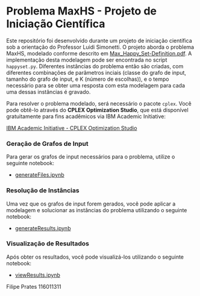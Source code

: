 # Problema MaxHS - Projeto de Iniciação Científica

Este repositório foi desenvolvido durante um projeto de iniciação científica sob a orientação do Professor Luidi Simonetti. O projeto aborda o problema MaxHS, modelado conforme descrito em [Max_Happy_Set-Definition.pdf](./Max_Happy_Set-Definition.pdf). A implementação desta modelagem pode ser encontrada no script `happyset.py`.
Diferentes instâncias do problema então são criadas, com diferentes combinações de parâmetros inciais (classe do grafo de input, tamanho do grafo de input, e K (número de escolhas)), e o tempo necessário para se obter uma resposta com esta modelagem para cada uma dessas instâncias é gravado.

Para resolver o problema modelado, será necessário o pacote `cplex`. Você pode obtê-lo através do **CPLEX Optimization Studio**, que está disponível gratuitamente para fins acadêmicos via IBM Academic Initiative:

[IBM Academic Initiative - CPLEX Optimization Studio](https://academic.ibm.com/a2mt/email-auth#/)

### Geração de Grafos de Input

Para gerar os grafos de input necessários para o problema, utilize o seguinte notebook:

- [generateFiles.ipynb](./generateFiles.ipynb)

### Resolução de Instâncias

Uma vez que os grafos de input forem gerados, você pode aplicar a modelagem e solucionar as instâncias do problema utilizando o seguinte notebook:

- [generateResults.ipynb](./generateResults.ipynb)

### Visualização de Resultados

Após obter os resultados, você pode visualizá-los utilizando o seguinte notebook:

- [viewResults.ipynb](./viewResults.ipynb)

Filipe Prates
116011311
